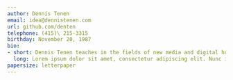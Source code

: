 ```yaml
---
author: Dennis Tenen
email: idea@dennistenen.com
url: github.com/denten
telephone: (415)\ 215-3315
birthday: November 20, 1987
bio:
- short: Dennis Tenen teaches in the fields of new media and digital humanities at Columbia University. His research often happens at the intersection of texts, people, and technology
  long: Lorem ipsum dolor sit amet, consectetur adipiscing elit. Nunc iaculis scelerisque vestibulum. Sed ut sapien et dui mollis condimentum. Phasellus enim lectus, dignissim vitae velit sit amet, porttitor tincidunt lectus. Vivamus adipiscing volutpat lacinia. Sed dui ipsum, iaculis id facilisis sed, dapibus quis lacus. Quisque blandit hendrerit malesuada. Nunc sollicitudin nisl nunc, vitae luctus leo tincidunt vel.
papersize: letterpaper
---
```









